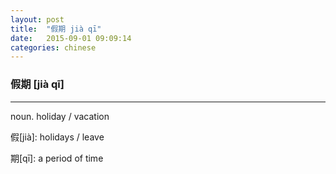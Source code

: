 ```yaml
---
layout: post
title:  "假期 jià qī"
date:   2015-09-01 09:09:14
categories: chinese
---
```

### 假期 [jià qī]
-----------

noun. holiday / vacation

假[jià]: holidays / leave

期[qī]: a period of time
